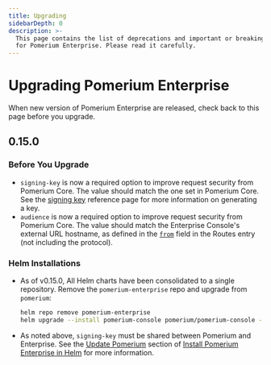 ```yaml
---
title: Upgrading
sidebarDepth: 0
description: >-
  This page contains the list of deprecations and important or breaking changes
  for Pomerium Enterprise. Please read it carefully.
---
```


#  Upgrading Pomerium Enterprise

When new version of Pomerium Enterprise are released, check back to this page before you upgrade.

## 0.15.0

### Before You Upgrade

- `signing-key` is now a required option to improve request security from Pomerium Core. The value should match the one set in Pomerium Core. See the [signing key] reference page for more information on generating a key.
- `audience` is now a required option to improve request security from Pomerium Core. The value should match the Enterprise Console's external URL hostname, as defined in the [`from`](/reference/readme.md#routes) field in the Routes entry (not including the protocol).

[signing key]: /reference/readme.md/#signing-key

### Helm Installations

- As of v0.15.0, All Helm charts have been consolidated to a single repository. Remove the `pomerium-enterprise` repo and upgrade from `pomerium`:

   ```bash
   helm repo remove pomerium-enterprise
   helm upgrade --install pomerium-console pomerium/pomerium-console --values=./pomerium-console-values.yaml
   ```

- As noted above, `signing-key` must be shared between Pomerium and Enterprise. See the [Update Pomerium](/enterprise/install/helm.md#update-pomerium) section of [Install Pomerium Enterprise in Helm](/enterprise/install/helm.md) for more information.